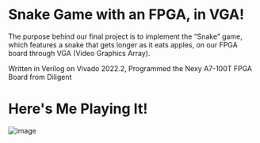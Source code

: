 # Snake Game with an FPGA, in VGA!
The purpose behind our final project is to implement the “Snake” game, which features a snake that gets longer as it eats apples, on our FPGA board through VGA (Video Graphics Array). 

Written in Verilog on Vivado 2022.2, Programmed the Nexy A7-100T FPGA Board from Diligent

# Here's Me Playing It!

![image](https://github.com/user-attachments/assets/e4f8931f-9cc1-4ddf-90dc-9dd1171436a2)
